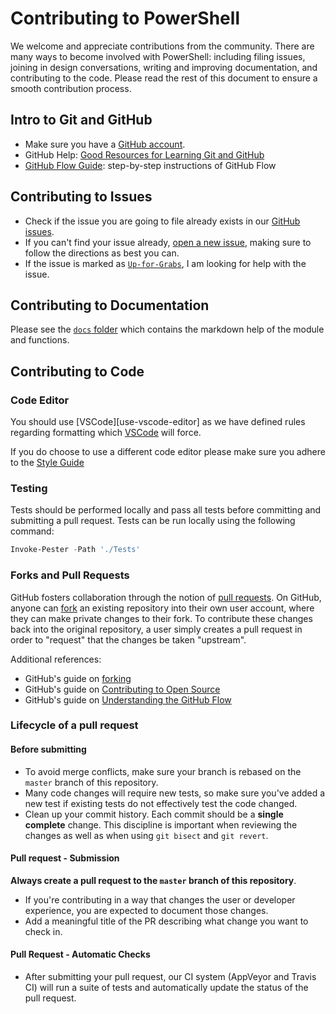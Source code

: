 # Contributing to PowerShell

We welcome and appreciate contributions from the community.
There are many ways to become involved with PowerShell:
including filing issues,
joining in design conversations,
writing and improving documentation,
and contributing to the code.
Please read the rest of this document to ensure a smooth contribution process.

## Intro to Git and GitHub

* Make sure you have a [GitHub account](https://github.com/signup/free).
* GitHub Help: [Good Resources for Learning Git and GitHub][good-git-resources]
* [GitHub Flow Guide](https://guides.github.com/introduction/flow/): step-by-step instructions of GitHub Flow

## Contributing to Issues

* Check if the issue you are going to file already exists in our [GitHub issues][open-issue].
* If you can't find your issue already, [open a new issue][new-issue], making sure to follow the directions as best you can.
* If the issue is marked as [`Up-for-Grabs`][up-for-grabs], I am looking for help with the issue.

## Contributing to Documentation

Please see the [`docs` folder][docs-folder] which contains the markdown help of the module and functions.

## Contributing to Code

### Code Editor

You should use [VSCode][use-vscode-editor] as we have defined rules regarding formatting which [VSCode][vscode] will force.

If you do choose to use a different code editor please make sure you adhere to the [Style Guide][style-guide]

### Testing

Tests should be performed locally and pass all tests before committing and submitting a pull request. Tests can be run locally using the following command:

```powershell
Invoke-Pester -Path './Tests'
```

### Forks and Pull Requests

GitHub fosters collaboration through the notion of [pull requests][using-prs].
On GitHub, anyone can [fork][fork-a-repo] an existing repository into their own user account, where they can make private changes to their fork.
To contribute these changes back into the original repository, a user simply creates a pull request in order to "request" that the changes be taken "upstream".

Additional references:

* GitHub's guide on [forking][forking]
* GitHub's guide on [Contributing to Open Source][contributing-to-open-source]
* GitHub's guide on [Understanding the GitHub Flow][understanding-the-github-flow]

### Lifecycle of a pull request

#### Before submitting

* To avoid merge conflicts, make sure your branch is rebased on the `master` branch of this repository.
* Many code changes will require new tests, so make sure you've added a new test if existing tests do not effectively test the code changed.
* Clean up your commit history. Each commit should be a **single complete** change. This discipline is important when reviewing the changes as well as when using `git bisect` and `git revert`.

#### Pull request - Submission

**Always create a pull request to the `master` branch of this repository**.

* If you're contributing in a way that changes the user or developer experience, you are expected to document those changes.
* Add a meaningful title of the PR describing what change you want to check in.

#### Pull Request - Automatic Checks

* After submitting your pull request, our CI system (AppVeyor and Travis CI) will run a suite of tests and automatically update the status of the pull request.



[good-git-resources]: https://help.github.com/articles/good-resources-for-learning-git-and-github/
[open-issue]: https://github.com/GavinEke/CloudflarePS/issues
[new-issue]: https://github.com/GavinEke/CloudflarePS/issues/new
[up-for-grabs]: https://github.com/GavinEke/CloudflarePS/issues?q=is%3Aopen+is%3Aissue+label%3AUp-for-Grabs
[docs-folder]: ../docs/
[vscode]: https://code.visualstudio.com/
[style-guide]: http://gavineke.com/PowerShellStyleGuide/
[using-prs]: https://help.github.com/articles/using-pull-requests/
[fork-a-repo]: https://help.github.com/articles/fork-a-repo/
[forking]: https://guides.github.com/activities/forking/
[contributing-to-open-source]: https://guides.github.com/activities/contributing-to-open-source/#pull-request
[understanding-the-github-flow]: https://guides.github.com/introduction/flow/
